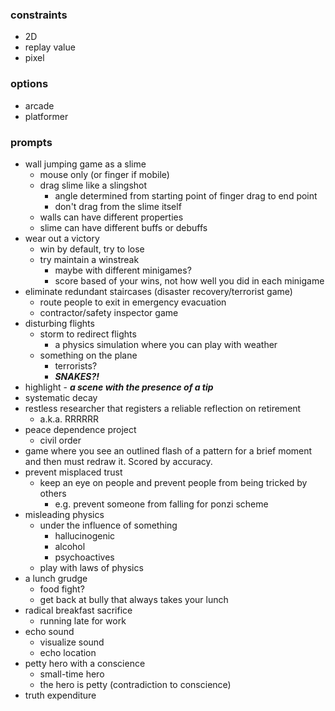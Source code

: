 ### constraints
* 2D
* replay value
* pixel

### options
* arcade
* platformer

### prompts
* wall jumping game as a slime
  - mouse only (or finger if mobile)
  - drag slime like a slingshot
    + angle determined from starting point of finger drag to end point
    + don't drag from the slime itself
  - walls can have different properties
  - slime can have different buffs or debuffs
* wear out a victory
  - win by default, try to lose
  - try maintain a winstreak
    + maybe with different minigames?
    + score based of your wins, not how well you did in each minigame
* eliminate redundant staircases (disaster recovery/terrorist game)
  - route people to exit in emergency evacuation
  - contractor/safety inspector game
* disturbing flights
  - storm to redirect flights
      + a physics simulation where you can play with weather
  - something on the plane
    + terrorists?
    + ___SNAKES?!___
* highlight - ___a scene with the presence of a tip___
* systematic decay
* restless researcher that registers a reliable reflection on retirement
  - a.k.a. RRRRRR
* peace dependence project
  - civil order
* game where you see an outlined flash of a pattern for a brief moment and then must redraw it. Scored by accuracy.
* prevent misplaced trust
  - keep an eye on people and prevent people from being tricked by others
    + e.g. prevent someone from falling for ponzi scheme
* misleading physics
  - under the influence of something
    + hallucinogenic
    + alcohol
    + psychoactives
  - play with laws of physics
* a lunch grudge
  - food fight?
  - get back at bully that always takes your lunch
* radical breakfast sacrifice
  - running late for work
* echo sound
  - visualize sound
  - echo location
* petty hero with a conscience
  - small-time hero
  - the hero is petty (contradiction to conscience)
* truth expenditure


